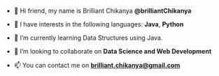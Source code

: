 - 👋 Hi friend, my name is Brilliant Chikanya **@brilliantChikanya**

- 👀 I have interests in the following languages: **Java**, **Python** 

- 🌱 I’m currently learning Data Structures using Java.

- 💞️ I’m looking to collaborate on **Data Science and Web Development**

- 📫 You can contact me on **brilliant.chikanya@gmail.com** 

<!---
brilliantChikanya/BrilliantChikanya is a ✨ special ✨ repository because its `README.md` (this file) appears on your GitHub profile.
You can click the Preview link to take a look at your changes.
--->
